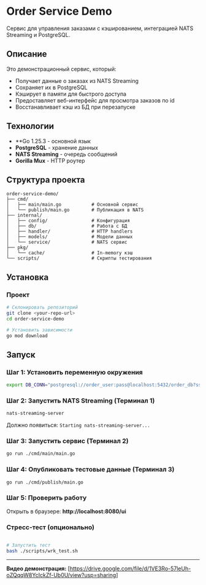 # Order Service Demo

Сервис для управления заказами с кэшированием, интеграцией NATS Streaming и PostgreSQL.

## Описание

Это демонстрационный сервис, который:
- Получает данные о заказах из NATS Streaming
- Сохраняет их в PostgreSQL
- Кэширует в памяти для быстрого доступа
- Предоставляет веб-интерфейс для просмотра заказов по id
- Восстанавливает кэш из БД при перезапуске

## Технологии

- **Go 1.25.3 - основной язык
- **PostgreSQL** - хранение данных
- **NATS Streaming** - очередь сообщений
- **Gorilla Mux** - HTTP роутер


## Структура проекта

```
order-service-demo/
├── cmd/
│   ├── main/main.go           # Основной сервис
│   └── publish/main.go        # Публикация в NATS
├── internal/
│   ├── config/                # Конфигурация
│   ├── db/                    # Работа с БД
│   ├── handler/               # HTTP handlers
│   ├── models/                # Модели данных
│   └── service/               # NATS сервис
├── pkg/
│   └── cache/                 # In-memory кэш
└── scripts/                   # Скрипты тестирования
```


## Установка


### Проект

```bash
# Склонировать репозиторий
git clone <your-repo-url>
cd order-service-demo

# Установить зависимости
go mod download
```

## Запуск

### Шаг 1: Установить переменную окружения

```bash
export DB_CONN="postgresql://order_user:pass@localhost:5432/order_db?sslmode=disable"
```

### Шаг 2: Запустить NATS Streaming (Терминал 1)

```bash
nats-streaming-server
```

Должно появиться: `Starting nats-streaming-server...`

### Шаг 3: Запустить сервис (Терминал 2)

```bash
go run ./cmd/main/main.go
```


### Шаг 4: Опубликовать тестовые данные (Терминал 3)

```bash
go run ./cmd/publish/main.go
```


### Шаг 5: Проверить работу

Открыть в браузере: **http://localhost:8080/ui**



### Стресс-тест (опционально)

```bash

# Запустить тест
bash ./scripts/wrk_test.sh   

```

---

**Видео демонстрация:** [https://drive.google.com/file/d/1VE3Ro-57leUh-oZQqqW8YcIckZf-Ub0U/view?usp=sharing]
